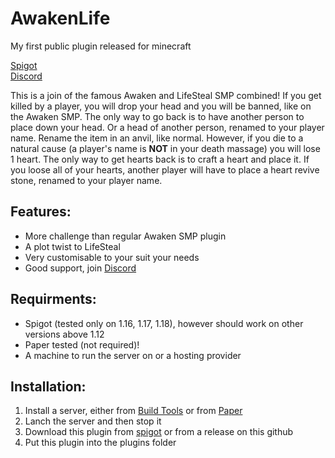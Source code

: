 <h1>AwakenLife</h1>

My first public plugin released for minecraft

<a href="https://www.spigotmc.org/resources/awaken-life.102537/">Spigot</a> <br>
<a href="https://discord.gg/uEzu8bdc">Discord</a>

This is a join of the famous Awaken and LifeSteal SMP combined!
If you get killed by a player, you will drop your head and you will be banned, like on the Awaken SMP. The only way to go back is to have another person to place down your head. Or a head of another person, renamed to your player name. Rename the item in an anvil, like normal.
However, if you die to a natural cause (a player's name is <strong>NOT</strong> in your death massage) you will lose 1 heart. The only way to get hearts back is to craft a heart and place it. If you loose all of your hearts, another player will have to place a heart revive stone, renamed to your player name.

<h2>Features:</h2>
<ul>
  <li>More challenge than regular Awaken SMP plugin</li>
  <li>A plot twist to LifeSteal</li>
  <li>Very customisable to your suit your needs</li>
  <li>Good support, join <a href="https://discord.gg/uEzu8bdc">Discord</a></li>
</ul>

<h2>Requirments:</h2>
<ul>
  <li>Spigot (tested only on 1.16, 1.17, 1.18), however should work on other versions above 1.12</li>
  <li>Paper tested (not required)!</li>
  <li>A machine to run the server on or a hosting provider</li>
</ul>

<h2>Installation:</h2>
<ol>
  <li>Install a server, either from <a href="https://www.spigotmc.org/wiki/buildtools/">Build Tools</a> or from <a href=https://papermc.io/downloads>Paper</a></li>
  <li>Lanch the server and then stop it</li>
  <li>Download this plugin from <a href="https://www.spigotmc.org/resources/awaken-life.102537/">spigot</a> or from a release on this github</li>
  <li>Put this plugin into the plugins folder</li>
</ol>
